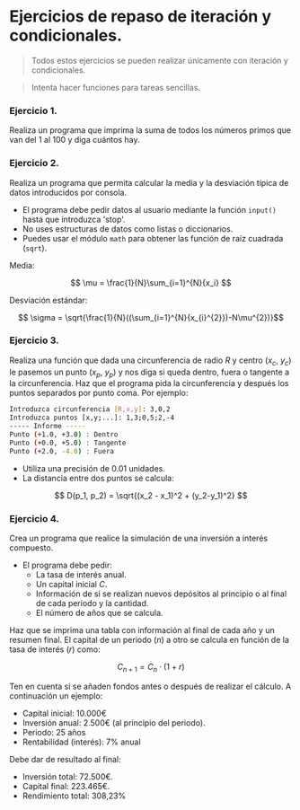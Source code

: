 # Ejercicios de repaso de iteración y condicionales.

> Todos estos ejercicios se pueden realizar únicamente con iteración y condicionales.

> Intenta hacer funciones para tareas sencillas.

### Ejercicio 1.

Realiza un programa que imprima la suma de todos los números primos que van del 1 al 100 y diga cuántos hay.

### Ejercicio 2.

Realiza un programa que permita calcular la media y la desviación típica de datos introducidos por consola.
- El programa debe pedir datos al usuario mediante la función `input()` hasta que introduzca 'stop'.
- No uses estructuras de datos como listas o diccionarios.
- Puedes usar el módulo `math` para obtener las función de raíz cuadrada (`sqrt`).

Media:

$$ \mu = \frac{1}{N}\sum_{i=1}^{N}{x_i} $$

Desviación estándar:

$$ \sigma = \sqrt{\frac{1}{N}((\sum_{i=1}^{N}{x_{i}^{2}})-N\mu^{2})}$$

### Ejercicio 3.

Realiza una función que dada una circunferencia de radio $R$ y centro ($x_c$, $y_c$) le pasemos un punto ($x_p$, $y_p$) y nos diga si queda dentro, fuera o tangente a la circunferencia. Haz que el programa pida la circunferencia y después los puntos separados por punto coma. Por ejemplo:

```bash
Introduzca circunferencia [R,x,y]: 3,0,2
Introduzca puntos [x,y;...]: 1,3;0,5;2,-4
----- Informe -----
Punto (+1.0, +3.0) : Dentro
Punto (+0.0, +5.0) : Tangente
Punto (+2.0, -4.0) : Fuera
```

- Utiliza una precisión de 0.01 unidades.
- La distancia entre dos puntos se calcula:  

$$ D(p_1, p_2) = \sqrt{(x_2 - x_1)^2 + (y_2-y_1)^2} $$

### Ejercicio 4.

Crea un programa que realice la simulación de una inversión a interés compuesto.

- El programa debe pedir:
  - La tasa de interés anual.
  - Un capital inicial $C$.
  - Información de si se realizan nuevos depósitos al principio o al final de cada periodo y la cantidad. 
  - El número de años que se calcula.

Haz que se imprima una tabla con información al final de cada año y un resumen final. El capital de un periodo ($n$) a otro se calcula en función de la tasa de interés ($r$) como:

$$ C_{n+1} = C_{n} \cdot (1+r) $$

Ten en cuenta si se añaden fondos antes o después de realizar el cálculo. A continuación un ejemplo:

- Capital inicial: 10.000€
- Inversión anual: 2.500€ (al principio del periodo).
- Periodo: 25 años
- Rentabilidad (interés): 7% anual

Debe dar de resultado al final:

- Inversión total: 72.500€. 
- Capital final: 223.465€. 
- Rendimiento total: 308,23%
